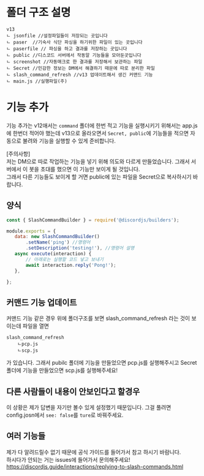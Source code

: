 # 폴더 구조 설명
```
v13
ㄴ jsonfile //설정파일들이 저장되는 곳입니다
ㄴ paser  //기숙사 식단 파싱을 하기위한 파일이 있는 곳입니다
ㄴ paserfile // 파싱을 하고 결과를 저장하는 곳입니다
ㄴ public //디스코드 서버에서 작동알 기능들을 모아둔곳입니다
ㄴ screenshot //자동매크로 한 결과를 저장해서 보관하는 파일
ㄴ Secret //민감한 정보는 DM에서 해결하기 때문에 따로 분리한 파일
ㄴ slash_command_refresh //v13 업데이트해서 생긴 커맨드 기능
ㄴ main.js //실행파일(주)
```
# 기능 추가
기능 추가는 v12애서는 `command` 폴더에 한번 적고 기능을 실행시키기 위해서는 app.js에 한번더 적어야 했는데 v13으로 올라오면서 `Secret, public`에 기능들을 적으면 자동으로 불려와 기능을 실행할 수 있게 준비합니다.<br>

[주의사항]<br>
저는 DM으로 따로 작업하는 기능을 넣기 위해 의도와 다르게 만들었습니다. 그래서 서버에서 이 봇을 초대를 했으면 이 기능만 보이게 될 것입니다. <br>
그래서 다른 기능들도 보이게 할 거면 public에 있는 파일을 Secret으로 복사하시기 바랍니다.

 ## 양식
 ```js
 const { SlashCommandBuilder } = require('@discordjs/builders');

module.exports = {
	data: new SlashCommandBuilder()
		.setName('ping') //명령어
		.setDescription('testing!'), //명령어 설명
	async execute(interaction) {
        // 아래로는 실행할 코드 넣고 보내기
		await interaction.reply('Pong!');
	},

};
```
## 커맨드 기능 업데이트
커맨드 기능 같은 경우 위에 폴더구조를 보면 slash_command_refresh 라는 것이 보이는데 파일을 열면
```
slash_command_refresh
	ㄴpcp.js
	ㄴscp.js
```
가 있습니다. 그래서 pubilc 폴더에 기능을 만들었으면 pcp.js를 실행해주시고 Secret 폴더에 기능을 만들었으면 scp.js를 실행해주세요!

## 다른 사람들이 내용이 안보인다고 할경우
이 상황은 제가 답변을 자기만 볼수 있게 설정했기 때문입니다. 그걸 풀려면 config.josn에서 `see: false`를 `ture`로 바꿔주세요.

## 여러 기능들
제가 다 알려드릴수 없기 때문에 공식 가이드를 들어가서 참고 하시기 바람니다.<br>
하시다가 안되는 거는 issues에 들어가서 문의해주세요!<br>
https://discordjs.guide/interactions/replying-to-slash-commands.html



